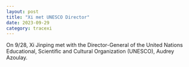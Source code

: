```yaml
---
layout: post
title: "Xi met UNESCO Director"
date: 2023-09-29
category: tracexi
---
```


On 9/28, Xi Jinping met with the Director-General of the United Nations Educational, Scientific and Cultural Organization (UNESCO), Audrey Azoulay.

